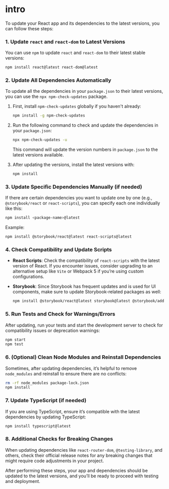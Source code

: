 # intro
To update your React app and its dependencies to the latest versions, you can follow these steps:

### 1. Update `react` and `react-dom` to Latest Versions
You can use `npm` to update `react` and `react-dom` to their latest stable versions:

```bash
npm install react@latest react-dom@latest
```

### 2. Update All Dependencies Automatically
To update all the dependencies in your `package.json` to their latest versions, you can use the `npx npm-check-updates` package.

1. First, install `npm-check-updates` globally if you haven't already:

   ```bash
   npm install -g npm-check-updates
   ```

2. Run the following command to check and update the dependencies in your `package.json`:

   ```bash
   npx npm-check-updates -u
   ```

   This command will update the version numbers in `package.json` to the latest versions available.

3. After updating the versions, install the latest versions with:

   ```bash
   npm install
   ```

### 3. Update Specific Dependencies Manually (if needed)
If there are certain dependencies you want to update one by one (e.g., `@storybook/react` or `react-scripts`), you can specify each one individually like this:

```bash
npm install <package-name>@latest
```

Example:
```bash
npm install @storybook/react@latest react-scripts@latest
```

### 4. Check Compatibility and Update Scripts
- **React Scripts**: Check the compatibility of `react-scripts` with the latest version of React. If you encounter issues, consider upgrading to an alternative setup like `Vite` or Webpack 5 if you’re using custom configurations.
- **Storybook**: Since Storybook has frequent updates and is used for UI components, make sure to update Storybook-related packages as well:

   ```bash
   npm install @storybook/react@latest storybook@latest @storybook/addon-docs@latest @storybook/addon-essentials@latest
   ```

### 5. Run Tests and Check for Warnings/Errors
After updating, run your tests and start the development server to check for compatibility issues or deprecation warnings:

```bash
npm start
npm test
```

### 6. (Optional) Clean Node Modules and Reinstall Dependencies
Sometimes, after updating dependencies, it’s helpful to remove `node_modules` and reinstall to ensure there are no conflicts:

```bash
rm -rf node_modules package-lock.json
npm install
```

### 7. Update TypeScript (if needed)
If you are using TypeScript, ensure it’s compatible with the latest dependencies by updating TypeScript:

```bash
npm install typescript@latest
```

### 8. Additional Checks for Breaking Changes
When updating dependencies like `react-router-dom`, `@testing-library`, and others, check their official release notes for any breaking changes that might require code adjustments in your project.

After performing these steps, your app and dependencies should be updated to the latest versions, and you’ll be ready to proceed with testing and deployment.